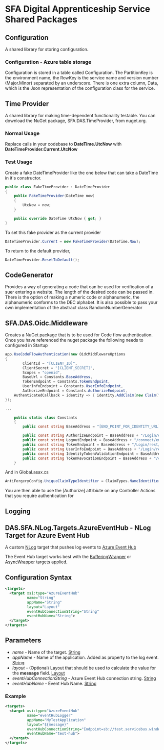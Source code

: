 # SFA Digital Apprenticeship Service Shared Packages

## Configuration
A shared library for storing configuration.

### Configuration - Azure table storage
Configuration is stored in a table called Configuration. The PartitionKey is the environment name, the RowKey is the service name and version number (Major.Minor) separated by an underscore. There is one extra column, Data, which is the Json representation of the configuration class for the service.

## Time Provider
A shared library for making time-dependent functionality testable. You can download the NuGet package, SFA.DAS.TimeProvider, from nuget.org.

### Normal Usage
Replace calls in your codebase to **DateTime.UtcNow** with **DateTimeProvider.Current.UtcNow**

### Test Usage
Create a fake DateTimeProvider like the one below that can take a DateTime in it's constructor.
```csharp
public class FakeTimeProvider : DateTimeProvider
{
    public FakeTimeProvider(DateTime now)
    {
        UtcNow = now;
    }

    public override DateTime UtcNow { get; }
}
```

To set this fake provider as the current provider

```csharp
DateTimeProvider.Current = new FakeTimeProvider(DateTime.Now);
```

To return to the default provider,

```csharp
DateTimeProvider.ResetToDefault();
```

## CodeGenerator
Provides a way of generating a code that can be used for verification of a suer entering a website. The length of the desired code can be passed in. There is the option of making a numeric code or alphanumeric, the alphanumeric conforms to the DEC alphabet. It is also possible to pass your own implementation of the abstract class RandomNumberGenerator

## SFA.DAS.Oidc.Middleware
Creates a NuGet package that is to be used for Code flow authentication. Once you have referenced the nuget package the following needs to configured in Startup


```csharp
app.UseCodeFlowAuthentication(new OidcMiddlewareOptions
{
        ClientId = "[CLIENT_ID]",
        ClientSecret = "[CLIENT_SECRET]",
        Scopes = "openid",
        BaseUrl = Constants.BaseAddress,
        TokenEndpoint = Constants.TokenEndpoint,
        UserInfoEndpoint = Constants.UserInfoEndpoint,
        AuthorizeEndpoint = Constants.AuthorizeEndpoint,
	AuthenticatedCallback = identity => { identity.AddClaim(new Claim("CustomClaim", "new claim added")); }
});

...

    public static class Constants
    {
        public const string BaseAddress = "[END_POINT_FOR_IDENTITY_URL]";

        public const string AuthorizeEndpoint = BaseAddress + "/Login/dialog/appl/oidctest/wflow/authorize";
        public const string LogoutEndpoint = BaseAddress + "/connect/endsession";
        public const string TokenEndpoint = BaseAddress + "/Login/rest/appl/oidctest/wflow/token";
        public const string UserInfoEndpoint = BaseAddress + "/Login/rest/appl/oidctest/wflow/userinfo";
        public const string IdentityTokenValidationEndpoint = BaseAddress + "/connect/identitytokenvalidation";
        public const string TokenRevocationEndpoint = BaseAddress + "/connect/revocation";
    }


```

And in Global.asax.cs

```csharp
AntiForgeryConfig.UniqueClaimTypeIdentifier = ClaimTypes.NameIdentifier;
```

You are then able to use the [Authorize] attrbiute on any Controller Actions that you require authentication for

## Logging

## DAS.SFA.NLog.Targets.AzureEventHub - NLog Target for Azure Event Hub

A custom [NLog](https://github.com/nlog/nlog/wiki) target that pushes log events to [Azure Event Hub](https://azure.microsoft.com/en-gb/services/event-hubs/)

The Event Hub target works best with the [BufferingWrapper](https://github.com/nlog/nlog/wiki/BufferingWrapper-target) or [AsyncWrapper](https://github.com/nlog/nlog/wiki/AsyncWrapper-target) targets applied.

## Configuration Syntax
```xml
<targets>
  <target xsi:type="AzureEventHub" 
          name="String"
          appName="String"
          layout="Layout"
          eventHubConnectionString="String"
          eventHubName="String">
  </target>
</targets>
```
## Parameters
* _name_ - Name of the target. [String](String) 
* _appName_ - Name of the application. Added as property to the log event. [String](String) 
* _layout_ - (Optional) Layout that should be used to calculate the value for the **message** field. [Layout](https://github.com/nlog/nlog/wiki/Layouts)
* _eventHubConnectionString_ - Azure Event Hub connection string. [String](String)
* _eventHubName_ - Event Hub Name. [String](String)


### Example
```xml
<targets>
  <target xsi:type="AzureEventHub" 
          name="eventHubLogger"
          appName="MyTestApplication"
          layout="${message}"
          eventHubConnectionString="Endpoint=sb://test.servicebus.windows.net/;SharedAccessKeyName=<sas name>;SharedAccessKey=<sas key>;TransportType=Amqp"
          eventHubName="test-hub">
  </target>
</targets>
```